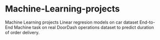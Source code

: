 # Machine-Learning-projects
Machine Learning projects
Linear regresion models on car dataset
End-to-End Machine task on real DoorDash operations dataset to predict duration of order delivery.
